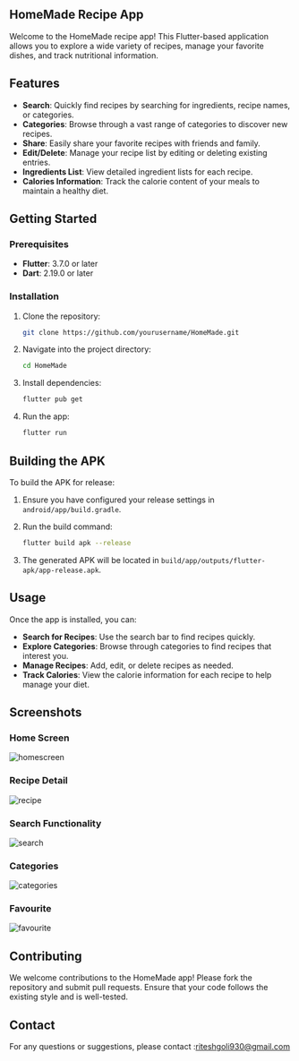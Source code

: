 ## HomeMade Recipe App

Welcome to the HomeMade recipe app! This Flutter-based application allows you to explore a wide variety of recipes, manage your favorite dishes, and track nutritional information.

## Features

- **Search**: Quickly find recipes by searching for ingredients, recipe names, or categories.
- **Categories**: Browse through a vast range of categories to discover new recipes.
- **Share**: Easily share your favorite recipes with friends and family.
- **Edit/Delete**: Manage your recipe list by editing or deleting existing entries.
- **Ingredients List**: View detailed ingredient lists for each recipe.
- **Calories Information**: Track the calorie content of your meals to maintain a healthy diet.

## Getting Started

### Prerequisites

- **Flutter**: 3.7.0 or later
- **Dart**: 2.19.0 or later

### Installation

1. Clone the repository:
   ```bash
   git clone https://github.com/yourusername/HomeMade.git
   ```

2. Navigate into the project directory:
   ```bash
   cd HomeMade
   ```

3. Install dependencies:
   ```bash
   flutter pub get
   ```

4. Run the app:
   ```bash
   flutter run
   ```

## Building the APK

To build the APK for release:

1. Ensure you have configured your release settings in `android/app/build.gradle`.

2. Run the build command:
   ```bash
   flutter build apk --release
   ```

3. The generated APK will be located in `build/app/outputs/flutter-apk/app-release.apk`.

## Usage

Once the app is installed, you can:
- **Search for Recipes**: Use the search bar to find recipes quickly.
- **Explore Categories**: Browse through categories to find recipes that interest you.
- **Manage Recipes**: Add, edit, or delete recipes as needed.
- **Track Calories**: View the calorie information for each recipe to help manage your diet.

## Screenshots
### Home Screen
![homescreen](https://github.com/user-attachments/assets/af23c3f4-4382-4bda-9c06-1b45e32b5a1c)

### Recipe Detail
![recipe](https://github.com/user-attachments/assets/3d609507-91cf-46ba-a27c-379564374f76)

### Search Functionality
![search](https://github.com/user-attachments/assets/f3542f2b-66d2-469a-9503-91020405d217)

### Categories
![categories](https://github.com/user-attachments/assets/f9a053c8-ea58-427b-88a2-9a15a94a3b44)

### Favourite
![favourite](https://github.com/user-attachments/assets/ae9dd134-1481-445c-969a-ba846e735fb3)


## Contributing

We welcome contributions to the HomeMade app! Please fork the repository and submit pull requests. Ensure that your code follows the existing style and is well-tested.

## Contact

For any questions or suggestions, please contact :riteshgoli930@gmail.com
